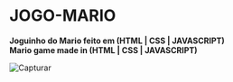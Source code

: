 # JOGO-MARIO
**Joguinho do Mario feito em (HTML | CSS | JAVASCRIPT)**
<br>
**Mario game made in (HTML | CSS | JAVASCRIPT)**


![Capturar](https://user-images.githubusercontent.com/112132360/204284725-56271fe5-452b-4b0b-8050-13881645ad47.PNG)
